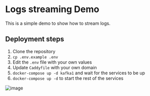 # Logs streaming Demo

This is a simple demo to show how to stream logs.

## Deployment steps

1. Clone the repository
1. `cp .env.example .env`
1. Edit the `.env` file with your own values
1. Update `Caddyfile` with your own domain
1. `docker-compose up -d kafka1` and wait for the services to be up
1. `docker-compose up -d` to start the rest of the services

![image](https://github.com/user-attachments/assets/0cc8dd75-4237-4829-a822-0489cad1435b)
